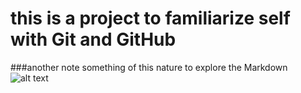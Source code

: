 # this is a project to familiarize self with Git and GitHub
###another note
something of this nature to explore the Markdown
![alt text](http://www.oldenburghouse.com/site2/templates/rt_salient/images/logo/logo-header.png "Title")
